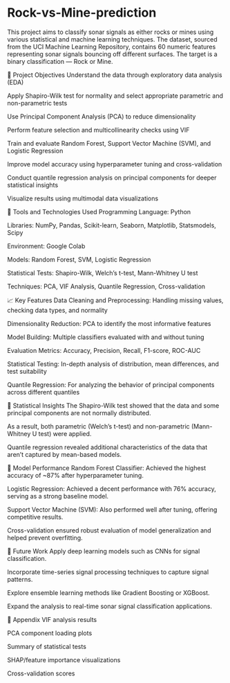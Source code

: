 # Rock-vs-Mine-prediction
This project aims to classify sonar signals as either rocks or mines using various statistical and machine learning techniques. The dataset, sourced from the UCI Machine Learning Repository, contains 60 numeric features representing sonar signals bouncing off different surfaces. The target is a binary classification — Rock or Mine.

📌 Project Objectives
Understand the data through exploratory data analysis (EDA)

Apply Shapiro-Wilk test for normality and select appropriate parametric and non-parametric tests

Use Principal Component Analysis (PCA) to reduce dimensionality

Perform feature selection and multicollinearity checks using VIF

Train and evaluate Random Forest, Support Vector Machine (SVM), and Logistic Regression

Improve model accuracy using hyperparameter tuning and cross-validation

Conduct quantile regression analysis on principal components for deeper statistical insights

Visualize results using multimodal data visualizations

🧰 Tools and Technologies Used
Programming Language: Python

Libraries: NumPy, Pandas, Scikit-learn, Seaborn, Matplotlib, Statsmodels, Scipy

Environment: Google Colab

Models: Random Forest, SVM, Logistic Regression

Statistical Tests: Shapiro-Wilk, Welch’s t-test, Mann-Whitney U test

Techniques: PCA, VIF Analysis, Quantile Regression, Cross-validation

📈 Key Features
Data Cleaning and Preprocessing: Handling missing values, checking data types, and normality

Dimensionality Reduction: PCA to identify the most informative features

Model Building: Multiple classifiers evaluated with and without tuning

Evaluation Metrics: Accuracy, Precision, Recall, F1-score, ROC-AUC

Statistical Testing: In-depth analysis of distribution, mean differences, and test suitability

Quantile Regression: For analyzing the behavior of principal components across different quantiles

🧪 Statistical Insights
The Shapiro-Wilk test showed that the data and some principal components are not normally distributed.

As a result, both parametric (Welch’s t-test) and non-parametric (Mann-Whitney U test) were applied.

Quantile regression revealed additional characteristics of the data that aren’t captured by mean-based models.

🚀 Model Performance
Random Forest Classifier: Achieved the highest accuracy of ~87% after hyperparameter tuning.

Logistic Regression: Achieved a decent performance with 76% accuracy, serving as a strong baseline model.

Support Vector Machine (SVM): Also performed well after tuning, offering competitive results.

Cross-validation ensured robust evaluation of model generalization and helped prevent overfitting.

🌱 Future Work
Apply deep learning models such as CNNs for signal classification.

Incorporate time-series signal processing techniques to capture signal patterns.

Explore ensemble learning methods like Gradient Boosting or XGBoost.

Expand the analysis to real-time sonar signal classification applications.

📎 Appendix
VIF analysis results

PCA component loading plots

Summary of statistical tests

SHAP/feature importance visualizations

Cross-validation scores


